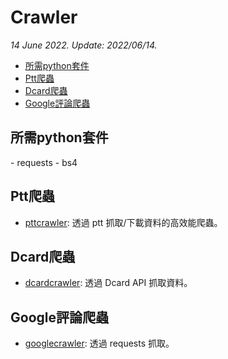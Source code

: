 # Crawler 

*14 June 2022. Update: 2022/06/14.*

* [所需python套件](#env)
* [Ptt爬蟲](#pttcrawler)
* [Dcard爬蟲](#dcardcrawler)
* [Google評論爬蟲](#googlecrawler)

<h2 id="env">所需python套件</h2>
- requests
- bs4

<h2 id="pttcrawler">Ptt爬蟲</h2>

* [pttcrawler](https://github.com/StevenHsu22/Crawler/tree/master/pttcrawler): 透過 ptt 抓取/下載資料的高效能爬蟲。

<h2 id="dcardcrawler">Dcard爬蟲</h2>

* [dcardcrawler](https://github.com/StevenHsu22/Crawler/tree/master/dcardcrawler): 透過 Dcard API 抓取資料。

<h2 id="googlecrawler">Google評論爬蟲</h2>

* [googlecrawler](https://github.com/StevenHsu22/Crawler/tree/master/googlecrawler): 透過 requests 抓取。
